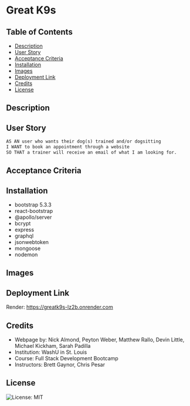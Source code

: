 # Great K9s

## Table of Contents

 - [Description](#description)
 - [User Story](#user-story)
 - [Acceptance Criteria](#acceptance-criteria)
 - [Installation](#installation)
 - [Images](#images)
 - [Deployment Link](#deployment-link)
 - [Credits](#credits)
 - [License](#license)

## Description



## User Story

```md
AS AN user who wants their dog(s) trained and/or dogsitting
I WANT to book an appointment through a website
SO THAT a trainer will receive an email of what I am looking for.
```

## Acceptance Criteria



## Installation

 - bootstrap 5.3.3
 - react-bootstrap
 - @apollo/server
 - bcrypt
 - express
 - graphql
 - jsonwebtoken
 - mongoose
 - nodemon 

## Images



## Deployment Link

Render: https://greatk9s-lz2b.onrender.com

## Credits

 - Webpage by: Nick Almond, Peyton Weber, Matthew Rallo, Devin Little, Michael Kickham, Sarah Padilla
 - Institution: WashU in St. Louis
 - Course: Full Stack Development Bootcamp
 - Instructors: Brett Gaynor, Chris Pesar

## License

![License: MIT](https://img.shields.io/badge/License-MIT-yellow.svg)